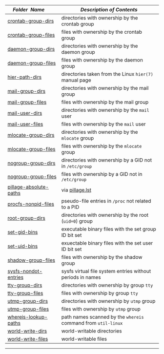 |&nbsp;&nbsp;&nbsp;&nbsp;_Folder&nbsp;&nbsp;Name_&nbsp;&nbsp;&nbsp;&nbsp;| _Description of Contents_
|:----------------|--------------------------------------------------------------------------------------------------------------------------------------------------------
| [crontab-group-dirs](crontab-group-dirs.txt) |  directories with ownership by the crontab group 
| [crontab-group-files](crontab-group-files.txt) |  files with ownership by the crontab group 
| [daemon-group-dirs](daemon-group-dirs.txt) |  directories with ownership by the daemon group 
| [daemon-group-files](daemon-group-files.txt) |  files with ownership by the daemon group 
| [hier-path-dirs](hier-path-dirs.txt) |  directories taken from the Linux `hier(7)` manual page 
| [mail-group-dirs](mail-group-dirs.txt) |  directories with ownership by the mail group 
| [mail-group-files](mail-group-files.txt) |  files with ownership by the mail group 
| [mail-user-dirs](mail-user-dirs.txt) |  directories with ownership by the `mail` user 
| [mail-user-files](mail-user-files.txt) |  files with ownership by the `mail` user 
| [mlocate-group-dirs](mlocate-group-dirs.txt) |  directories with ownership by the `mlocate` group 
| [mlocate-group-files](mlocate-group-files.txt) |  files with ownership by the `mlocate` group 
| [nogroup-group-dirs](nogroup-group-dirs.txt) |  directories with ownership by a GID not in `/etc/group` 
| [nogroup-group-files](nogroup-group-files.txt) |  files with ownership by a GID not in `/etc/group` 
| [pillage-absolute-paths](pillage-absolute-paths.txt) |  via [pillage.lst](htpts://github.com/wireghoul/sploit-dev) 
| [procfs-nonpid-files](procfs-nonpid-files.txt) |  pseudo-file entries in `/proc` not related to a PID 
| [root-group-dirs](root-group-dirs.txt.xz) |  directories with ownership by the root (`uid=0`) group 
| [set-gid-bins](set-gid-bins.txt) |  executable binary files with the set group ID bit set 
| [set-uid-bins](set-uid-bins.txt) |  exuectable binary files with the set user ID bit set 
| [shadow-group-files](shadow-group-files.txt) |  files with ownership by the shadow group 
| [sysfs-nondot-entries](sysfs-nondot-entries.txt.xz) |  sysfs virtual file system entries without periods in names 
| [tty-group-dirs](tty-group-dirs.txt) |  directories with ownership by group `tty` 
| [tty-group-files](tty-group-files.txt) |  files with ownership by group `tty` 
| [utmp-group-dirs](utmp-group-dirs.txt) |  directories with ownership by `utmp` group 
| [utmp-group-files](utmp-group-files.txt) |  files with ownership by `utmp` group 
| [whereis-lookup-paths](whereis-lookup-paths.txt) |  path names scanned by the `whereis` command from `util-linux` 
| [world-write-dirs](world-write-dirs.txt) |  world-writable directories 
| [world-write-files](world-write-files.txt) |  world-writable files 

* * *

